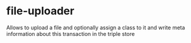 # file-uploader
Allows to upload a file and optionally assign a class to it and write meta information about this transaction in the triple store
